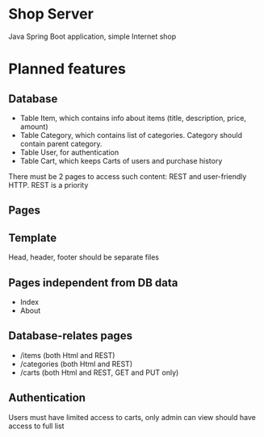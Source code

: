 # Shop Server

Java Spring Boot application, simple Internet shop

# Planned features
## Database

* Table Item, which contains info about items (title, description, price, amount)
* Table Category, which contains list of categories. Category should contain parent category.
* Table User, for authentication
* Table Cart, which keeps Carts of users and purchase history

There must be 2 pages to access such content: REST and user-friendly HTTP. REST is a priority

## Pages

## Template

Head, header, footer should be separate files

## Pages independent from DB data

* Index
* About

## Database-relates pages

* /items (both Html and REST)
* /categories (both Html and REST)
* /carts (both Html and REST, GET and PUT only)

## Authentication

Users must have limited access to carts, only admin can view should have access to full list


